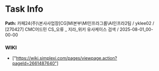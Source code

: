 # Task Info

**Path:** 카페24(주)\본사사업장\[CG]MI본부\MI인프라그룹\AI인프라2팀 / yklee02 / [270427] CMC어드민 CS_오류 _ 지라_위키 유사케이스 검색 / 2025-08-01_00-00-00

### WIKI
- ["https://wiki.simplexi.com/pages/viewpage.action?pageId=2661487640"]

